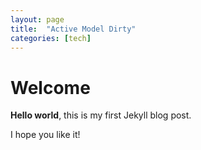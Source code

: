 ```yaml
---
layout: page
title:  "Active Model Dirty"
categories: [tech]
---
```


# Welcome

**Hello world**, this is my first Jekyll blog post.

I hope you like it!
